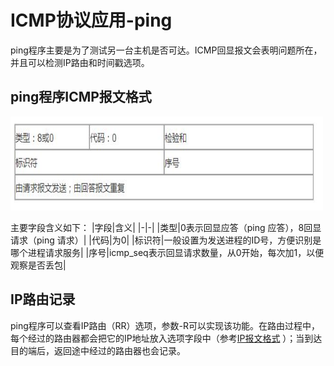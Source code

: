 # ICMP协议应用-ping
ping程序主要是为了测试另一台主机是否可达。ICMP回显报文会表明问题所在，并且可以检测IP路由和时间戳选项。

## ping程序ICMP报文格式
<div align=left><img width="500" height="150" src="./images/ICMP请求-应答报文.JPG"/></div>
 
主要字段含义如下：
|字段|含义|
|-|-|
|类型|0表示回显应答（ping 应答），8回显请求（ping 请求）|
|代码|为0|
|标识符|一般设置为发送进程的ID号，方便识别是哪个进程请求服务|
|序号|icmp_seq表示回显请求数量，从0开始，每次加1，以便观察是否丢包|  

## IP路由记录
ping程序可以查看IP路由（RR）选项，参数-R可以实现该功能。在路由过程中，每个经过的路由器都会把它的IP地址放入选项字段中（参考[IP报文格式](./chap3_IP-protocol.md/#IP报文格式) ）；当到达目的端后，返回途中经过的路由器也会记录。


